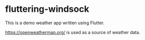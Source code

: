 # fluttering-windsock
This is a demo weather app written using Flutter.

https://openweathermap.org/ is used as a source of weather data.
